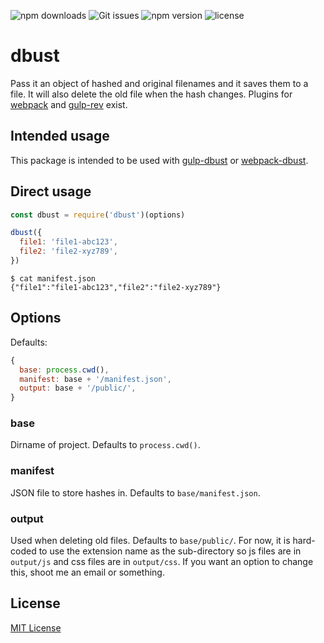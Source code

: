 ![npm downloads](https://img.shields.io/npm/dt/dbust.svg?style=flat-square)
![Git issues](https://img.shields.io/github/issues/marcel-robitaille/dbust.svg?style=flat-square)
![npm version](https://img.shields.io/npm/v/dbust.svg?style=flat-square)
![license](https://img.shields.io/npm/l/express.svg?style=flat-square)


# dbust
Pass it an object of hashed and original filenames and it saves them to a file. It will also delete the old file when the hash changes. Plugins for [webpack](https://webpack.github.io/) and [gulp-rev](https://npmjs.com/package/gulp-rev) exist.

## Intended usage
This package is intended to be used with [gulp-dbust](https://www.npmjs.com/package/gulp-dbust) or [webpack-dbust](https://www.npmjs.com/package/webpack-dbust).

## Direct usage

```js
const dbust = require('dbust')(options)

dbust({
  file1: 'file1-abc123',
  file2: 'file2-xyz789',
})
```
```
$ cat manifest.json
{"file1":"file1-abc123","file2":"file2-xyz789"}
```

## Options
Defaults:
```js
{
  base: process.cwd(),
  manifest: base + '/manifest.json',
  output: base + '/public/',
}
```

### base
Dirname of project. Defaults to `process.cwd()`.

### manifest
JSON file to store hashes in. Defaults to `base/manifest.json`.

### output
Used when deleting old files. Defaults to `base/public/`. For now, it is hard-coded to use the extension name as the sub-directory so js files are in `output/js` and css files are in `output/css`. If you want an option to change this, shoot me an email or something.

## License

[MIT License](http://en.wikipedia.org/wiki/MIT_License)
